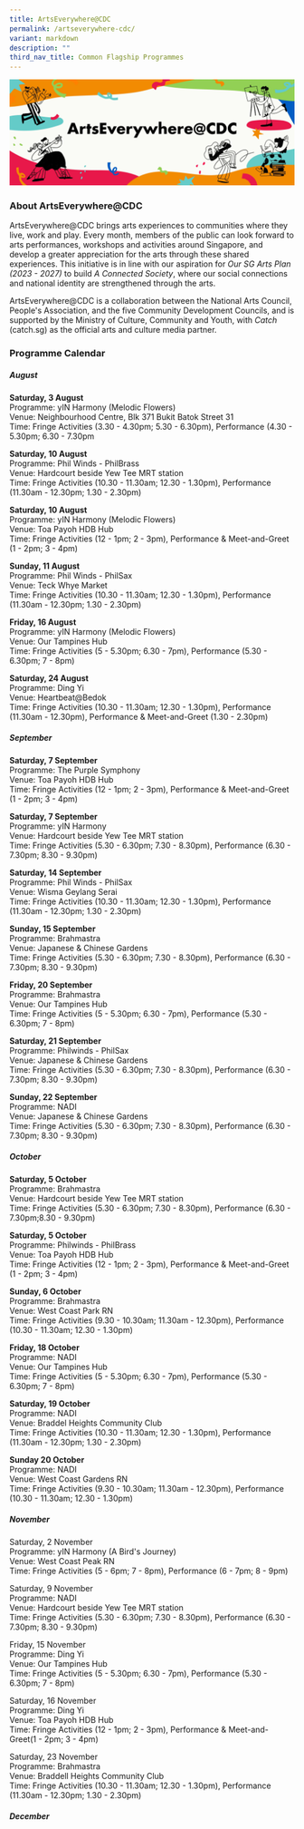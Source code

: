 ```yaml
---
title: ArtsEverywhere@CDC
permalink: /artseverywhere-cdc/
variant: markdown
description: ""
third_nav_title: Common Flagship Programmes
---
```

![](/images/Launch_Isomer_Web_Banner.jpg)
### About ArtsEverywhere@CDC
ArtsEverywhere@CDC brings arts experiences to communities where they live, work and play. Every month, members of the public can look forward to arts performances, workshops and activities around Singapore, and develop a greater appreciation for the arts through these shared experiences. This initiative is in line with our aspiration for _Our SG Arts Plan (2023 - 2027)_ to build *A Connected Society*, where our social connections and national identity are strengthened through the arts.

ArtsEverywhere@CDC is a collaboration between the National Arts Council, People's Association,&nbsp;and the five Community Development Councils, and is supported by the Ministry of Culture, Community and Youth, with _Catch_ (catch.sg) as the official arts and culture media partner.


### Programme Calendar

##### August

**Saturday, 3 August**<br>
Programme: yIN Harmony (Melodic Flowers)<br>
Venue: Neighbourhood Centre, Blk 371 Bukit Batok Street 31<br>
Time: Fringe Activities (3.30 - 4.30pm; 5.30 - 6.30pm), Performance (4.30 - 5.30pm; 6.30 - 7.30pm

**Saturday, 10 August**<br>
Programme: Phil Winds - PhilBrass<br>
Venue: Hardcourt beside Yew Tee MRT station<br>
Time: Fringe Activities (10.30 - 11.30am; 12.30 - 1.30pm), Performance (11.30am - 12.30pm; 1.30 - 2.30pm)

**Saturday, 10 August**<br>
Programme: yIN Harmony (Melodic Flowers)<br>
Venue: Toa Payoh HDB Hub<br>
Time: Fringe Activities (12 - 1pm; 2 - 3pm), Performance &amp; Meet-and-Greet (1 - 2pm; 3 - 4pm)

**Sunday, 11 August**<br>
Programme: Phil Winds - PhilSax<br>
Venue: Teck Whye Market<br>
Time: Fringe Activities (10.30 - 11.30am; 12.30 - 1.30pm), Performance (11.30am - 12.30pm; 1.30 - 2.30pm)


**Friday, 16 August**<br>
Programme: yIN Harmony (Melodic Flowers)<br>
Venue: Our Tampines Hub<br>
Time: Fringe Activities (5 - 5.30pm; 6.30 - 7pm), Performance (5.30 - 6.30pm; 7 - 8pm)

**Saturday, 24 August**<br>
Programme: Ding Yi<br>
Venue: Heartbeat@Bedok<br>
Time: Fringe Activities (10.30 - 11.30am; 12.30 - 1.30pm), Performance (11.30am - 12.30pm), Performance &amp; Meet-and-Greet (1.30 - 2.30pm)

##### September
**Saturday, 7 September**<br>
Programme: The Purple Symphony<br>
Venue: Toa Payoh HDB Hub<br>
Time: Fringe Activities (12 - 1pm; 2 - 3pm), Performance &amp; Meet-and-Greet (1 - 2pm; 3 - 4pm)

**Saturday, 7 September**<br>
Programme: yIN Harmony<br>
Venue: Hardcourt beside Yew Tee MRT station<br>
Time: Fringe Activities (5.30 - 6.30pm; 7.30 - 8.30pm), Performance (6.30 - 7.30pm; 8.30 - 9.30pm)

**Saturday, 14 September**<br>
Programme: Phil Winds - PhilSax<br>
Venue: Wisma Geylang Serai<br>
Time: Fringe Activities (10.30 - 11.30am; 12.30 - 1.30pm), Performance (11.30am - 12.30pm; 1.30 - 2.30pm)

**Sunday, 15 September**<br>
Programme: Brahmastra<br>
Venue: Japanese &amp; Chinese Gardens<br>
Time: Fringe Activities (5.30 - 6.30pm; 7.30 - 8.30pm), Performance (6.30 - 7.30pm; 8.30 - 9.30pm)

**Friday, 20 September**<br>
Programme: Brahmastra<br>
Venue: Our Tampines Hub<br>
Time: Fringe Activities (5 - 5.30pm; 6.30 - 7pm), Performance (5.30 - 6.30pm; 7 - 8pm)

**Saturday, 21 September**<br>
Programme: Philwinds - PhilSax<br>
Venue: Japanese &amp; Chinese Gardens<br>
Time: Fringe Activities (5.30 - 6.30pm; 7.30 - 8.30pm), Performance (6.30 - 7.30pm; 8.30 - 9.30pm)

**Sunday, 22 September**<br>
Programme: NADI<br>
Venue: Japanese &amp; Chinese Gardens<br>
Time: Fringe Activities (5.30 - 6.30pm; 7.30 - 8.30pm), Performance (6.30 - 7.30pm; 8.30 - 9.30pm)
##### October
**Saturday, 5 October**<br>
Programme: Brahmastra<br>
Venue: Hardcourt beside Yew Tee MRT station<br>
Time: Fringe Activities (5.30 - 6.30pm; 7.30 - 8.30pm), Performance (6.30 - 7.30pm;8.30 - 9.30pm)

**Saturday, 5 October**<br>
Programme: Philwinds - PhilBrass<br>
Venue: Toa Payoh HDB Hub<br>
Time: Fringe Activities (12 - 1pm; 2 - 3pm), Performance &amp; Meet-and-Greet (1 - 2pm; 3 - 4pm)

**Sunday, 6 October**<br>
Programme: Brahmastra<br>
Venue: West Coast Park RN<br>
Time: Fringe Activities (9.30 - 10.30am; 11.30am - 12.30pm), Performance (10.30 - 11.30am; 12.30 - 1.30pm)

**Friday, 18 October**<br>
Programme: NADI<br>
Venue: Our Tampines Hub<br>
Time: Fringe Activities (5 - 5.30pm; 6.30 - 7pm), Performance (5.30 - 6.30pm; 7 - 8pm)

**Saturday, 19 October**<br>
Programme: NADI<br>
Venue: Braddel Heights Community Club<br>
Time: Fringe Activities (10.30 - 11.30am; 12.30 - 1.30pm), Performance (11.30am - 12.30pm; 1.30 - 2.30pm)

**Sunday 20 October**<br>
Programme: NADI<br>
Venue: West Coast Gardens RN<br>
Time: Fringe Activities (9.30 - 10.30am; 11.30am - 12.30pm), Performance (10.30 - 11.30am; 12.30 - 1.30pm)

##### November
Saturday, 2 November<br>
Programme: yIN Harmony (A Bird's Journey)<br>
Venue: West Coast Peak RN<br>
Time: Fringe Activities (5 - 6pm; 7 - 8pm), Performance (6 - 7pm; 8 - 9pm)

Saturday, 9 November<br>
Programme: NADI<br>
Venue: Hardcourt beside Yew Tee MRT station<br>
Time: Fringe Activities (5.30 - 6.30pm; 7.30 - 8.30pm), Performance (6.30 - 7.30pm; 8.30 - 9.30pm)

Friday, 15 November<br>
Programme: Ding Yi<br>
Venue: Our Tampines Hub<br>
Time: Fringe Activities (5 - 5.30pm; 6.30 - 7pm), Performance (5.30 - 6.30pm; 7 - 8pm)

Saturday, 16 November<br>
Programme: Ding Yi<br>
Venue: Toa Payoh HDB Hub<br>
Time: Fringe Activities (12 - 1pm; 2 - 3pm), Performance &amp; Meet-and-Greet(1 - 2pm; 3 - 4pm)

Saturday, 23 November<br>
Programme: Brahmastra<br>
Venue: Braddell Heights Community Club<br>
Time: Fringe Activities (10.30 - 11.30am; 12.30 - 1.30pm), Performance (11.30am - 12.30pm; 1.30 - 2.30pm)
##### December
